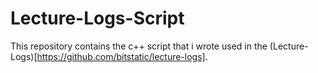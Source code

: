 # Lecture-Logs-Script
This repository contains the c++ script that i wrote used in the (Lecture-Logs)[https://github.com/bitstatic/lecture-logs].
